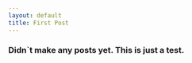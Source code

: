 ```yaml
---
layout: default
title: First Post
---
```

### Didn`t make any posts yet. This is just a test.

